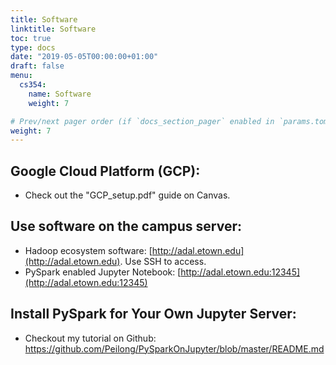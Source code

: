 ```yaml
---
title: Software
linktitle: Software
toc: true
type: docs
date: "2019-05-05T00:00:00+01:00"
draft: false
menu:
  cs354:
    name: Software
    weight: 7

# Prev/next pager order (if `docs_section_pager` enabled in `params.toml`)
weight: 7
---
```


## Google Cloud Platform (GCP):
* Check out the "GCP_setup.pdf" guide on Canvas. 

## Use software on the campus server:
* Hadoop ecosystem software: [http://adal.etown.edu](http://adal.etown.edu). Use SSH to access. 
* PySpark enabled Jupyter Notebook: [http://adal.etown.edu:12345](http://adal.etown.edu:12345)

## Install PySpark for Your Own Jupyter Server:

* Checkout my tutorial on Github: https://github.com/Peilong/PySparkOnJupyter/blob/master/README.md
